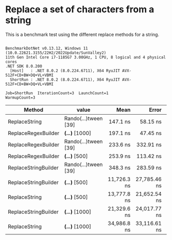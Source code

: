 # Replace a set of characters from a string

This is a benchmark test using the different replace methods for a string.

```

BenchmarkDotNet v0.13.12, Windows 11 (10.0.22621.3155/22H2/2022Update/SunValley2)
11th Gen Intel Core i7-1185G7 3.00GHz, 1 CPU, 8 logical and 4 physical cores
.NET SDK 8.0.200
  [Host]   : .NET 8.0.2 (8.0.224.6711), X64 RyuJIT AVX-512F+CD+BW+DQ+VL+VBMI
  ShortRun : .NET 8.0.2 (8.0.224.6711), X64 RyuJIT AVX-512F+CD+BW+DQ+VL+VBMI

Job=ShortRun  IterationCount=3  LaunchCount=1  
WarmupCount=3  

```
| Method               | value                | Mean        | Error        | StdDev      | StdErr      | Min         | Max         | Op/s        | Gen0   | Allocated |
|--------------------- |--------------------- |------------:|-------------:|------------:|------------:|------------:|------------:|------------:|-------:|----------:|
| ReplaceString        | Rando(...)tween [39] |    147.1 ns |     58.15 ns |     3.19 ns |     1.84 ns |    143.4 ns |    149.4 ns | 6,799,476.7 | 0.0153 |      96 B |
| ReplaceRegexBuilder  | ****(...)**** [1000] |    197.1 ns |     47.45 ns |     2.60 ns |     1.50 ns |    194.1 ns |    198.7 ns | 5,073,435.9 |      - |         - |
| ReplaceRegexBuilder  | Rando(...)tween [39] |    233.6 ns |    332.91 ns |    18.25 ns |    10.54 ns |    221.7 ns |    254.6 ns | 4,280,418.3 |      - |         - |
| ReplaceRegexBuilder  | ****(...)**** [500]  |    253.9 ns |    113.42 ns |     6.22 ns |     3.59 ns |    246.7 ns |    257.8 ns | 3,938,265.8 |      - |         - |
| ReplaceStringBuilder | Rando(...)tween [39] |    348.3 ns |    283.59 ns |    15.54 ns |     8.97 ns |    338.3 ns |    366.2 ns | 2,870,888.5 | 0.0393 |     248 B |
| ReplaceStringBuilder | ****(...)**** [500]  | 11,726.3 ns | 27,785.46 ns | 1,523.01 ns |   879.31 ns | 10,645.8 ns | 13,468.2 ns |    85,278.2 | 0.1678 |    1072 B |
| ReplaceString        | ****(...)**** [500]  | 13,777.8 ns | 21,652.54 ns | 1,186.85 ns |   685.23 ns | 12,818.0 ns | 15,104.9 ns |    72,580.4 |      - |      24 B |
| ReplaceStringBuilder | ****(...)**** [1000] | 21,329.6 ns | 24,017.77 ns | 1,316.49 ns |   760.08 ns | 19,844.7 ns | 22,354.0 ns |    46,883.3 | 0.3052 |    2072 B |
| ReplaceString        | ****(...)**** [1000] | 34,986.8 ns | 33,116.61 ns | 1,815.23 ns | 1,048.03 ns | 32,893.0 ns | 36,119.3 ns |    28,582.2 |      - |      24 B |
